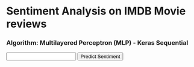 <script src="https://cdn.jsdelivr.net/npm/@tensorflow/tfjs@0.13.3/dist/tf.min.js"> </script>

<script>
  function predictSentiment(){
	document.getElementById("predictionResult").innerHTML = "We're getting there"
  }
</script>

# Sentiment Analysis on IMDB Movie reviews
### Algorithm: Multilayered Perceptron (MLP) - Keras Sequential

<input type="text" id="reviewString">
<button onclick="predictSentiment();">Predict Sentiment</button>

<p id="predictionResult"></p>